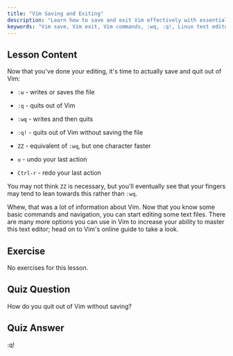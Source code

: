 ```yaml
---
title: "Vim Saving and Exiting"
description: "Learn how to save and exit Vim effectively with essential commands like :w, :q, and :wq. Master basic Vim operations for efficient text editing."
keywords: "Vim save, Vim exit, Vim commands, :wq, :q!, Linux text editor, Vim tutorial, beginner Vim"
---
```


## Lesson Content

Now that you've done your editing, it's time to actually save and quit out of Vim:

- `:w` - writes or saves the file
- `:q` - quits out of Vim
- `:wq` - writes and then quits
- `:q!` - quits out of Vim without saving the file
- `ZZ` - equivalent of `:wq`, but one character faster

- `u` - undo your last action
- `Ctrl-r` - redo your last action

You may not think `ZZ` is necessary, but you'll eventually see that your fingers may tend to lean towards this rather than `:wq`.

Whew, that was a lot of information about Vim. Now that you know some basic commands and navigation, you can start editing some text files. There are many more options you can use in Vim to increase your ability to master this text editor; head on to Vim's online guide to take a look.

## Exercise

No exercises for this lesson.

## Quiz Question

How do you quit out of Vim without saving?

## Quiz Answer

:q!
